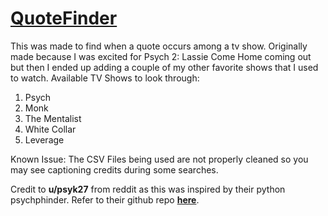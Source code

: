 # [QuoteFinder][QuoteFinder]

This was made to find when a quote occurs among a tv show. Originally made because I was excited for Psych 2: Lassie Come Home coming out but then I ended up adding a couple of my other favorite shows that I used to watch.
Available TV Shows to look through:
1) Psych
2) Monk
3) The Mentalist
4) White Collar
5) Leverage

Known Issue: The CSV Files being used are not properly cleaned so you may see captioning credits during some searches.

Credit to **u/psyk27** from reddit as this was inspired by their python psychphinder. Refer to their github repo **[here][psykRepo]**.






  [psykRepo]: <https://github.com/psyk27/psychphinder>
  [QuoteFinder]: <https://quotefinder.github.io/>
